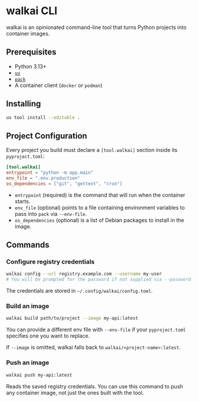 # walkai CLI

walkai is an opinionated command-line tool that turns Python projects into container images.

## Prerequisites

- Python 3.13+
- [`uv`](https://docs.astral.sh/uv/)
- [`pack`](https://buildpacks.io/docs/tools/pack/)
- A container client (`docker` or `podman`)

## Installing

```bash
uv tool install --editable .
```

## Project Configuration

Every project you build must declare a `[tool.walkai]` section inside its `pyproject.toml`:

```toml
[tool.walkai]
entrypoint = "python -m app.main"
env_file = ".env.production"
os_dependencies = ["git", "gettext", "cron"]
```

- `entrypoint` (required) is the command that will run when the container starts.
- `env_file` (optional) points to a file containing environment variables to pass into `pack` via `--env-file`.
- `os_dependencies` (optional) is a list of Debian packages to install in the image.

## Commands

### Configure registry credentials

```bash
walkai config --url registry.example.com --username my-user
# You will be prompted for the password if not supplied via --password.
```

The credentials are stored in `~/.config/walkai/config.toml`.

### Build an image

```bash
walkai build path/to/project --image my-api:latest
```


You can provide a different env file with `--env-file` if your `pyproject.toml` specifies one you want to replace.

If `--image` is omitted, walkai falls back to `walkai/<project-name>:latest`.

### Push an image

```bash
walkai push my-api:latest
```

Reads the saved registry credentials.
You can use this command to push any container image, not just the ones built with the tool.

